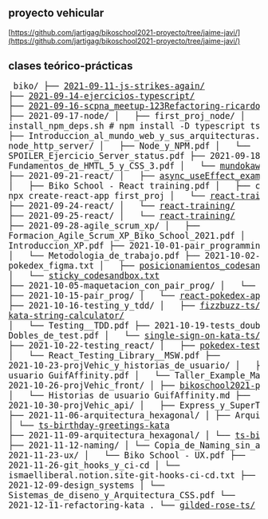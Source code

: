 ## proyecto vehicular

[https://github.com/jartigag/bikoschool2021-proyecto/tree/jaime-javi/](https://github.com/jartigag/bikoschool2021-proyecto/tree/jaime-javi/)

## clases teórico-prácticas

<big><pre>
biko/
├── [2021-09-11-js-strikes-again/](https://github.com/jartigag/js-strikes-again)
├── [2021-09-14-ejercicios-typescript/](https://github.com/jartigag/ejercicios-typescript)
├── [2021-09-16-scpna_meetup-123Refactoring-ricardo_borillo](https://www.meetup.com/es-ES/Pamplona-Software-Crafters/events/280636502)
├── 2021-09-17-node/
│   ├── first_proj_node/
│   ├── install_npm_deps.sh                          # npm install -D typescript ts-node @types/node
│   ├── Introduccion_al_mundo_web_y_sus_arquitecturas.pdf
│   ├── node_http_server/
│   ├── Node_y_NPM.pdf
│   └── SPOILER_Ejercicio_Server_status.pdf
├── 2021-09-18-css/
│   ├── [frog-green.svg](https://flexboxfroggy.com)
│   ├── Fundamentos_de_HMTL_5_y_CSS_3.pdf
│   └── [mundokawaii_codesandbox.txt](https://codesandbox.io/s/static-template-html-forked-gdv6m)
├── 2021-09-21-react/
│   ├── [async_useEffect_example.js](https://codesandbox.io/s/react-hooks-usestate-and-useeffect-s61lo)
│   ├── Biko School - React training.pdf
│   ├── create_project_npx.sh                        # npx create-react-app first_proj
│   └── [react-training/](https://github.com/jartigag/react-training/tree/step0)
├── 2021-09-24-react/
│   └── [react-training/](https://github.com/jartigag/react-training/tree/mysolution-step1)
├── 2021-09-25-react/
│   └── [react-training/](https://github.com/jartigag/react-training/tree/mysolution-step2)
├── 2021-09-28-agile_scrum_xp/
│   ├── Formacion_Agile_Scrum_XP_Biko_School_2021.pdf
│   └── Introduccion_XP.pdf
├── 2021-10-01-pair_programming/
│   ├── [gilded-rose-ts/](https://github.com/Biko-School/gilded-rose-ts)
│   └── Metodologia_de_trabajo.pdf
├── 2021-10-02-maquetacion/
│   ├── pokedex_figma.txt
│   ├── [posicionamientos_codesandbox.txt](https://codesandbox.io/s/6-posicionamientos-u369l)
│   └── [sticky_codesandbox.txt](https://codesandbox.io/s/6-posicionamientos-u369l?file=/sticky.html)
├── 2021-10-05-maquetacion_con_pair_prog/
│   └── [react-pokedex-layout/](https://github.com/jartigag/react-pokedex-layout)
├── 2021-10-15-pair_prog/
│   └── [react-pokedex-api/](https://github.com/jartigag/react-pokedex-api)
├── 2021-10-16-testing_y_tdd/
│   ├── [fizzbuzz-ts/](https://github.com/jartigag/fizzbuzz-ts)
│   ├── [kata-string-calculator/](https://github.com/jartigag/kata-string-calculator)
│   └── Testing__TDD.pdf
├── 2021-10-19-tests_doubles/
│   ├── Dobles_de_test.pdf
│   └── [single-sign-on-kata-ts/](https://github.com/jartigag/single-sign-on-kata-ts)
├── 2021-10-22-testing_react/
│   ├── [pokedex-testing/](https://github.com/Biko-School/pokedex-testing)
│   └── React_Testing_Library__MSW.pdf
├── 2021-10-23-projVehic_y_historias_de_usuario/
│   ├── Historias de usuario GuifAffinity.pdf
│   └── Taller_Example_Mapping/
├── 2021-10-26-projVehic_front/
│   ├── [bikoschool2021-proyecto/](https://github.com/jartigag/bikoschool2021-proyecto)
│   └── Historias de usuario GuifAffinity.md
├── 2021-10-30-projVehic_api/
│   ├── Express_y_SuperTest_1.pdf
│   └── [semantic-commit-messages.md](https://gist.github.com/joshbuchea/6f47e86d2510bce28f8e7f42ae84c716)
├── 2021-11-06-arquitectura_hexagonal/
│   ├── Arquitectura_hexagonal.pdf
│   └── [ts-birthday-greetings-kata](https://github.com/jartigag/ts-birthday-greetings-kata/tree/first-try)
├── 2021-11-09-arquitectura_hexagonal/
│   └── [ts-birthday-greetings-kata](https://github.com/jartigag/ts-birthday-greetings-kata/tree/step-by-step)
├── 2021-11-12-naming/
│   └── Copia_de_Naming_sin_animaciones.pdf
├── 2021-11-23-ux/
│   └── Biko School - UX.pdf
├── 2021-11-26-git_hooks_y_ci-cd
│   └── ismaelliberal.notion.site-git-hooks-ci-cd.txt
├── 2021-12-09-design_systems
│   └── Sistemas_de_diseno_y_Arquitectura_CSS.pdf
└── 2021-12-11-refactoring-kata
.   └── [gilded-rose-ts/](https://github.com/jartigag/gilded-rose-ts)
</pre></big>
